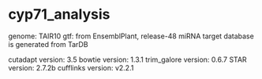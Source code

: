 # cyp71_analysis
genome: TAIR10
gtf: from EnsemblPlant, release-48
miRNA target database is generated from TarDB

cutadapt version: 3.5
bowtie version: 1.3.1
trim_galore version: 0.6.7
STAR version: 2.7.2b
cufflinks version: v2.2.1
